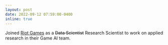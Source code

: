 ```yaml
---
layout: post
date: 2022-09-12 07:59:00-0400
inline: true
---
```


Joined [Riot Games](https://www.riotgames.com/) as a ~~Data Scientist~~ Research Scientist to work on applied research in their Game AI team.
